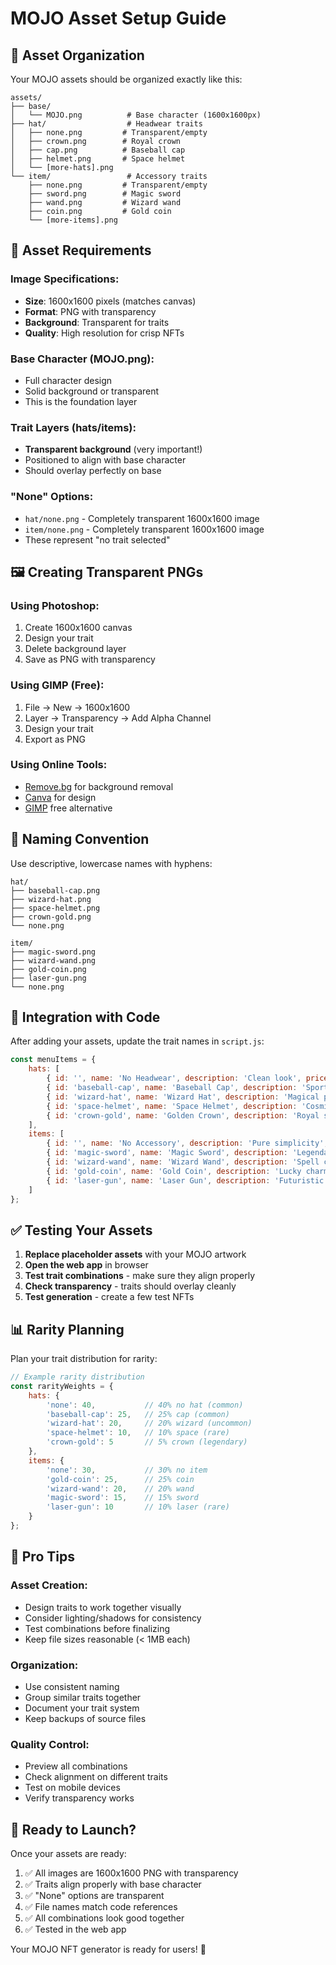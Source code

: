 # MOJO Asset Setup Guide

## 📁 Asset Organization

Your MOJO assets should be organized exactly like this:

```
assets/
├── base/
│   └── MOJO.png          # Base character (1600x1600px)
├── hat/                  # Headwear traits
│   ├── none.png         # Transparent/empty
│   ├── crown.png        # Royal crown
│   ├── cap.png          # Baseball cap
│   ├── helmet.png       # Space helmet
│   └── [more-hats].png
└── item/                 # Accessory traits
    ├── none.png         # Transparent/empty
    ├── sword.png        # Magic sword
    ├── wand.png         # Wizard wand
    ├── coin.png         # Gold coin
    └── [more-items].png
```

## 🎨 Asset Requirements

### **Image Specifications:**
- **Size**: 1600x1600 pixels (matches canvas)
- **Format**: PNG with transparency
- **Background**: Transparent for traits
- **Quality**: High resolution for crisp NFTs

### **Base Character (MOJO.png):**
- Full character design
- Solid background or transparent
- This is the foundation layer

### **Trait Layers (hats/items):**
- **Transparent background** (very important!)
- Positioned to align with base character
- Should overlay perfectly on base

### **"None" Options:**
- `hat/none.png` - Completely transparent 1600x1600 image
- `item/none.png` - Completely transparent 1600x1600 image
- These represent "no trait selected"

## 🖼 Creating Transparent PNGs

### Using Photoshop:
1. Create 1600x1600 canvas
2. Design your trait
3. Delete background layer
4. Save as PNG with transparency

### Using GIMP (Free):
1. File → New → 1600x1600
2. Layer → Transparency → Add Alpha Channel
3. Design your trait
4. Export as PNG

### Using Online Tools:
- [Remove.bg](https://remove.bg) for background removal
- [Canva](https://canva.com) for design
- [GIMP](https://gimp.org) free alternative

## 📝 Naming Convention

Use descriptive, lowercase names with hyphens:
```
hat/
├── baseball-cap.png
├── wizard-hat.png
├── space-helmet.png
├── crown-gold.png
└── none.png

item/
├── magic-sword.png
├── wizard-wand.png
├── gold-coin.png
├── laser-gun.png
└── none.png
```

## 🔧 Integration with Code

After adding your assets, update the trait names in `script.js`:

```javascript
const menuItems = {
    hats: [
        { id: '', name: 'No Headwear', description: 'Clean look', price: 0.00, emoji: '🚫' },
        { id: 'baseball-cap', name: 'Baseball Cap', description: 'Sporty style', price: 0.50, emoji: '🧢' },
        { id: 'wizard-hat', name: 'Wizard Hat', description: 'Magical powers', price: 0.50, emoji: '🧙' },
        { id: 'space-helmet', name: 'Space Helmet', description: 'Cosmic explorer', price: 0.50, emoji: '🚀' },
        { id: 'crown-gold', name: 'Golden Crown', description: 'Royal status', price: 0.50, emoji: '👑' }
    ],
    items: [
        { id: '', name: 'No Accessory', description: 'Pure simplicity', price: 0.00, emoji: '🚫' },
        { id: 'magic-sword', name: 'Magic Sword', description: 'Legendary weapon', price: 1.00, emoji: '⚔️' },
        { id: 'wizard-wand', name: 'Wizard Wand', description: 'Spell casting tool', price: 1.00, emoji: '🪄' },
        { id: 'gold-coin', name: 'Gold Coin', description: 'Lucky charm', price: 1.00, emoji: '🪙' },
        { id: 'laser-gun', name: 'Laser Gun', description: 'Futuristic weapon', price: 1.00, emoji: '🔫' }
    ]
};
```

## ✅ Testing Your Assets

1. **Replace placeholder assets** with your MOJO artwork
2. **Open the web app** in browser
3. **Test trait combinations** - make sure they align properly
4. **Check transparency** - traits should overlay cleanly
5. **Test generation** - create a few test NFTs

## 📊 Rarity Planning

Plan your trait distribution for rarity:

```javascript
// Example rarity distribution
const rarityWeights = {
    hats: {
        'none': 40,           // 40% no hat (common)
        'baseball-cap': 25,   // 25% cap (common)
        'wizard-hat': 20,     // 20% wizard (uncommon)
        'space-helmet': 10,   // 10% space (rare)
        'crown-gold': 5       // 5% crown (legendary)
    },
    items: {
        'none': 30,           // 30% no item
        'gold-coin': 25,      // 25% coin
        'wizard-wand': 20,    // 20% wand
        'magic-sword': 15,    // 15% sword
        'laser-gun': 10       // 10% laser (rare)
    }
};
```

## 🎯 Pro Tips

### **Asset Creation:**
- Design traits to work together visually
- Consider lighting/shadows for consistency
- Test combinations before finalizing
- Keep file sizes reasonable (< 1MB each)

### **Organization:**
- Use consistent naming
- Group similar traits together
- Document your trait system
- Keep backups of source files

### **Quality Control:**
- Preview all combinations
- Check alignment on different traits
- Test on mobile devices
- Verify transparency works

## 🚀 Ready to Launch?

Once your assets are ready:
1. ✅ All images are 1600x1600 PNG with transparency
2. ✅ Traits align properly with base character
3. ✅ "None" options are transparent
4. ✅ File names match code references
5. ✅ All combinations look good together
6. ✅ Tested in the web app

Your MOJO NFT generator is ready for users! 🎨
